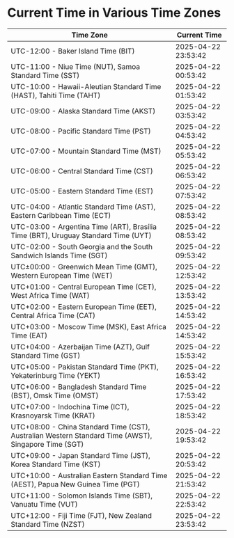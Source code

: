 # Current Time in Various Time Zones

| Time Zone | Current Time |
|-----------|--------------|
| UTC-12:00 - Baker Island Time (BIT) | 2025-04-22 23:53:42 |
| UTC-11:00 - Niue Time (NUT), Samoa Standard Time (SST) | 2025-04-22 00:53:42 |
| UTC-10:00 - Hawaii-Aleutian Standard Time (HAST), Tahiti Time (TAHT) | 2025-04-22 01:53:42 |
| UTC-09:00 - Alaska Standard Time (AKST) | 2025-04-22 03:53:42 |
| UTC-08:00 - Pacific Standard Time (PST) | 2025-04-22 04:53:42 |
| UTC-07:00 - Mountain Standard Time (MST) | 2025-04-22 05:53:42 |
| UTC-06:00 - Central Standard Time (CST) | 2025-04-22 06:53:42 |
| UTC-05:00 - Eastern Standard Time (EST) | 2025-04-22 07:53:42 |
| UTC-04:00 - Atlantic Standard Time (AST), Eastern Caribbean Time (ECT) | 2025-04-22 08:53:42 |
| UTC-03:00 - Argentina Time (ART), Brasília Time (BRT), Uruguay Standard Time (UYT) | 2025-04-22 08:53:42 |
| UTC-02:00 - South Georgia and the South Sandwich Islands Time (SGT) | 2025-04-22 09:53:42 |
| UTC±00:00 - Greenwich Mean Time (GMT), Western European Time (WET) | 2025-04-22 12:53:42 |
| UTC+01:00 - Central European Time (CET), West Africa Time (WAT) | 2025-04-22 13:53:42 |
| UTC+02:00 - Eastern European Time (EET), Central Africa Time (CAT) | 2025-04-22 14:53:42 |
| UTC+03:00 - Moscow Time (MSK), East Africa Time (EAT) | 2025-04-22 14:53:42 |
| UTC+04:00 - Azerbaijan Time (AZT), Gulf Standard Time (GST) | 2025-04-22 15:53:42 |
| UTC+05:00 - Pakistan Standard Time (PKT), Yekaterinburg Time (YEKT) | 2025-04-22 16:53:42 |
| UTC+06:00 - Bangladesh Standard Time (BST), Omsk Time (OMST) | 2025-04-22 17:53:42 |
| UTC+07:00 - Indochina Time (ICT), Krasnoyarsk Time (KRAT) | 2025-04-22 18:53:42 |
| UTC+08:00 - China Standard Time (CST), Australian Western Standard Time (AWST), Singapore Time (SGT) | 2025-04-22 19:53:42 |
| UTC+09:00 - Japan Standard Time (JST), Korea Standard Time (KST) | 2025-04-22 20:53:42 |
| UTC+10:00 - Australian Eastern Standard Time (AEST), Papua New Guinea Time (PGT) | 2025-04-22 21:53:42 |
| UTC+11:00 - Solomon Islands Time (SBT), Vanuatu Time (VUT) | 2025-04-22 22:53:42 |
| UTC+12:00 - Fiji Time (FJT), New Zealand Standard Time (NZST) | 2025-04-22 23:53:42 |
